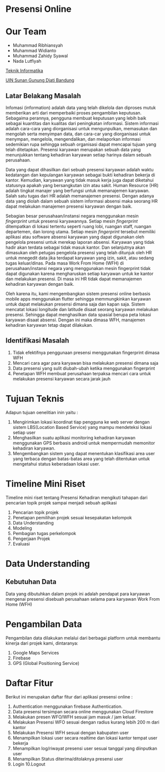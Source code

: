 # Presensi Online
# Our Team
- Muhammad Ribhiansyah
- Muhammad Widianto
- Muhammad Zahidy Syawal
- Nada Lutfiyah

<p><a href="http://if.uinsgd.ac.id/" rel="nofollow">Teknik Informatika</a></p>
<a href="https://uinsgd.ac.id/" rel="nofollow">UIN Sunan Gunung Djati Bandung</a>

<h2>Latar Belakang Masalah</h2>

Infomasi (information) adalah data yang telah dikelola dan diproses mutuk memberikan arti dari memperbaiki proses pengambilan keputusan. Sebagaima perannya, pengguna membuat keputusan yang lebih baik sebagai kuantitas dan kualitas dari peningkatan informasi. Sistem informasi adalah cara-cara yang diorganisasi untuk mengunpulkan, memasukan dan mengolah serta menyimpan data, dan cara-car yang diorganisasi untuk menympan, mengelola, mengendalikan, dan melaporkan informasi sedemikian rupa sehingga sebuah organisasi dapat mencapai tujuan yang telah ditetapkan. Presensi karyawan merupakan sebuah data yang menunjukkan tentang kehadiran karyawan setiap harinya dalam sebuah perusahaan.

Data yang dapat dihasilkan dari sebuah presensi karyawan adalah waktu kedatangan dan kepulangan karyawan sebagai bukti kehadiran bekerja di kantor. Kemudian, karyawan yang tidak masuk kerja juga dapat diketahui statusnya apakah yang bersangkutan izin atau sakit. Human Resource (HR) adalah tingkat manajer yang berfungsi untuk memanajemen karyawan. Salah satu tugas dari HR adalah memanajemen presensi. Dengan adanya data yang diolah dalam sebuah sistem informasi absensi maka seorang HR dapat melakukan manajemen presensi karyawan dengan baik.

Sebagian besar perusahaan/instansi negara menggunakan mesin <i>fingerprint</i> untuk presensi karyawannya. Setiap mesin <i>fingerprint</i> ditempatkan di lokasi tertentu seperti ruang lobi, ruangan staff, ruangan departemen, dan lorong utama. Setiap mesin <i>fingerprint</i> tersebut memiliki aplikasi atau software absensi karyawan yang dapat digunakan oleh pengelola presensi untuk merekap laporan absensi. Karyawan yang tidak hadir akan terdata sebagai tidak masuk kantor. Dan selanjutnya akan dimasukan oleh petugas pengelola presensi yang telah ditunjuk oleh HR untuk mnegedit data jika terdapat karyawan yang izin, sakit, atau sedang tugas keluar/dinas. Pada masa Work From Home (WFH) di perusahaan/instansi negara yang menggunakan mesin fingerprint tidak dapat digunakan karena mengharuskan setiap karyawan untuk ke kantor dan melakukan presensi. Di masa ini HR tidak dapat memanajemen kehadiran karyawan dengan baik.

Oleh karena itu, kami mengembangkan sistem presensi online berbasis mobile apps menggunakan flutter sehingga memmungkinkan karyawan untuk dapat melakukan presensi dimana saja dan kapan saja. Sistem mencatat lokasi longitude dan latitude disaat seorang karyawan melakukan presensi. Sehingga dapat menghasilkan data spasial berupa peta lokasi karyawan disaat absensi. Dengan ini maka dimasa WFH, manajemen kehadiran karyawan tetap dapat dilakukan.

<h2>Identifikasi Masalah</h2>

1. Tidak efektifnya penggunaan presensi menggunakan fingerprint dimasa WFH
2. Mencari cara agar para karyawan bisa melakukan presensi dimana saja
3. Data presensi yang sulit diubah-ubah ketika menggunakan fingerprint
4. Penetapan WFH membuat perusahaan terpaksa mencari cara untuk melakukan presensi karyawan secara jarak jauh

# Tujuan Teknis 
Adapun tujuan oenelitian inin yaitu :
1. Mengirimkan lokasi koordinat tiap pengguna ke web server dengan sistem LBS(Location Based Service) yang mampu mendeteksi lokasi setiap user
2. Menghasilkan suatu aplikasi monitoring kehadiran karyawan menggunakan GPS berbasis android untuk mempermudah memonitor kehadiran karyawan.
3. Mengembangkan sistem yang dapat menentukan klasifikasi area user yang terbaca dengan batas-batas area yang telah ditentukan untuk mengetahui status keberadaan lokasi user.

# Timeline Mini Riset
Timeline mini riset tentang Presensi Kehadiran mengikuti tahapan dari pencarian topik projek sampai menjadi sebuah aplikasi
1. Pencarian topik projek
2. Penetapan pemilihan projek sesuai kesepakatan kelompok
3. Data Understanding
4. Modeling
5. Pembagian tugas perkelompok
6. Pengerjaan Projek
7. Evaluasi

# Data Understanding
<h2>Kebutuhan Data</h2>
Data yang dibutuhkan dalam projek ini adalah pendapat para karyawan mengenai presensi disebuah perusahaan selama para karyawan Work From Home (WFH)

# Pengambilan Data
Pengambilan data dilakukan melalui dari berbagai platform untuk membantu kinerja dari projek kami, dintaranya:
1. Google Maps Services
2. Firebase
3. GPS (Global Positioning Service)

# Daftar Fitur
Berikut ini merupakan daftar fitur dari aplikasi presensi online :
1. Authentication menggunakan firebase Authentication.
2. Data presensi tersimpan secara online menggunakan Cloud Firestore
3. Melakukan presen WFO/WFH sesuai jam masuk /  jam keluar.
4. Melakukan Presensi WFO sesuai dengan radius kurang lebih 200 m dari kantor
5. Melakukan Presensi WFH sesuai dengan kabupaten user
6. Menampilkan lokasi user secara realtime dan lokasi kantor tempat user bekerja
7. Menampilkan log/riwayat presensi user sesuai tanggal yang diinputkan user
8. Menampilkan Status diterima/ditolaknya presensi user
9. Login
10.Logout

